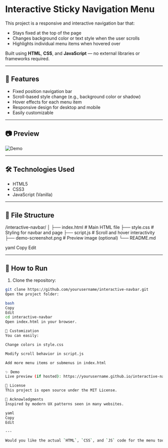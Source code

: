 # Interactive Sticky Navigation Menu

This project is a responsive and interactive navigation bar that:
- Stays fixed at the top of the page
- Changes background color or text style when the user scrolls
- Highlights individual menu items when hovered over

Built using **HTML**, **CSS**, and **JavaScript** — no external libraries or frameworks required.

---

## 🌟 Features

- Fixed position navigation bar
- Scroll-based style change (e.g., background color or shadow)
- Hover effects for each menu item
- Responsive design for desktop and mobile
- Easily customizable

---

## 📷 Preview

![Demo](demo-screenshot.png)

---

## 🛠️ Technologies Used

- HTML5
- CSS3
- JavaScript (Vanilla)

---

## 📁 File Structure

/interactive-navbar/
│
├── index.html # Main HTML file
├── style.css # Styling for navbar and page
├── script.js # Scroll and hover interactivity
├── demo-screenshot.png # Preview image (optional)
└── README.md

yaml
Copy
Edit

---

## 🚀 How to Run

1. Clone the repository:
```bash
git clone https://github.com/yourusername/interactive-navbar.git
Open the project folder:

bash
Copy
Edit
cd interactive-navbar
Open index.html in your browser.

📌 Customization
You can easily:

Change colors in style.css

Modify scroll behavior in script.js

Add more menu items or submenus in index.html

✨ Demo
Live preview (if hosted): https://yourusername.github.io/interactive-navbar

📝 License
This project is open source under the MIT License.

🙌 Acknowledgments
Inspired by modern UX patterns seen in many websites.

yaml
Copy
Edit

---

Would you like the actual `HTML`, `CSS`, and `JS` code for the menu too? I can generate that next.